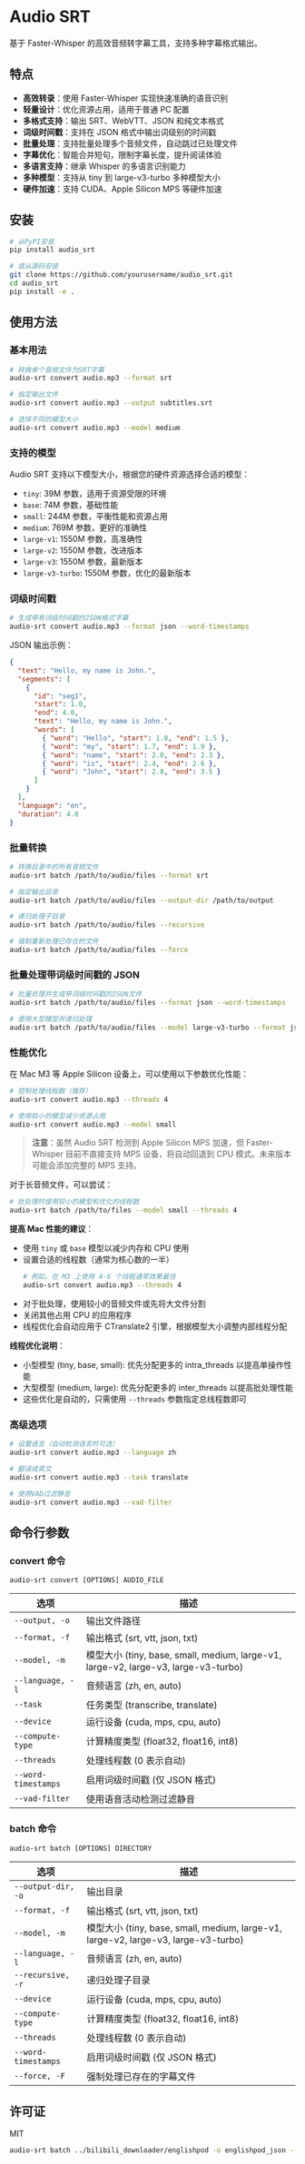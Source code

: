 # Audio SRT

基于 Faster-Whisper 的高效音频转字幕工具，支持多种字幕格式输出。

## 特点

- **高效转录**：使用 Faster-Whisper 实现快速准确的语音识别
- **轻量设计**：优化资源占用，适用于普通 PC 配置
- **多格式支持**：输出 SRT、WebVTT、JSON 和纯文本格式
- **词级时间戳**：支持在 JSON 格式中输出词级别的时间戳
- **批量处理**：支持批量处理多个音频文件，自动跳过已处理文件
- **字幕优化**：智能合并短句，限制字幕长度，提升阅读体验
- **多语言支持**：继承 Whisper 的多语言识别能力
- **多种模型**：支持从 tiny 到 large-v3-turbo 多种模型大小
- **硬件加速**：支持 CUDA、Apple Silicon MPS 等硬件加速

## 安装

```bash
# 从PyPI安装
pip install audio_srt

# 或从源码安装
git clone https://github.com/yourusername/audio_srt.git
cd audio_srt
pip install -e .
```

## 使用方法

### 基本用法

```bash
# 转换单个音频文件为SRT字幕
audio-srt convert audio.mp3 --format srt

# 指定输出文件
audio-srt convert audio.mp3 --output subtitles.srt

# 选择不同的模型大小
audio-srt convert audio.mp3 --model medium
```

### 支持的模型

Audio SRT 支持以下模型大小，根据您的硬件资源选择合适的模型：

- `tiny`: 39M 参数，适用于资源受限的环境
- `base`: 74M 参数，基础性能
- `small`: 244M 参数，平衡性能和资源占用
- `medium`: 769M 参数，更好的准确性
- `large-v1`: 1550M 参数，高准确性
- `large-v2`: 1550M 参数，改进版本
- `large-v3`: 1550M 参数，最新版本
- `large-v3-turbo`: 1550M 参数，优化的最新版本

### 词级时间戳

```bash
# 生成带有词级时间戳的JSON格式字幕
audio-srt convert audio.mp3 --format json --word-timestamps
```

JSON 输出示例：

```json
{
  "text": "Hello, my name is John.",
  "segments": [
    {
      "id": "seg1",
      "start": 1.0,
      "end": 4.0,
      "text": "Hello, my name is John.",
      "words": [
        { "word": "Hello", "start": 1.0, "end": 1.5 },
        { "word": "my", "start": 1.7, "end": 1.9 },
        { "word": "name", "start": 2.0, "end": 2.3 },
        { "word": "is", "start": 2.4, "end": 2.6 },
        { "word": "John", "start": 2.8, "end": 3.5 }
      ]
    }
  ],
  "language": "en",
  "duration": 4.0
}
```

### 批量转换

```bash
# 转换目录中的所有音频文件
audio-srt batch /path/to/audio/files --format srt

# 指定输出目录
audio-srt batch /path/to/audio/files --output-dir /path/to/output

# 递归处理子目录
audio-srt batch /path/to/audio/files --recursive

# 强制重新处理已存在的文件
audio-srt batch /path/to/audio/files --force
```

### 批量处理带词级时间戳的 JSON

```bash
# 批量处理并生成带词级时间戳的JSON文件
audio-srt batch /path/to/audio/files --format json --word-timestamps

# 使用大型模型并递归处理
audio-srt batch /path/to/audio/files --model large-v3-turbo --format json --word-timestamps --recursive
```

### 性能优化

在 Mac M3 等 Apple Silicon 设备上，可以使用以下参数优化性能：

```bash
# 控制处理线程数（推荐）
audio-srt convert audio.mp3 --threads 4

# 使用较小的模型减少资源占用
audio-srt convert audio.mp3 --model small
```

> **注意**：虽然 Audio SRT 检测到 Apple Silicon MPS 加速，但 Faster-Whisper 目前不直接支持 MPS 设备，将自动回退到 CPU 模式。未来版本可能会添加完整的 MPS 支持。

对于长音频文件，可以尝试：

```bash
# 批处理时使用较小的模型和优化的线程数
audio-srt batch /path/to/files --model small --threads 4
```

**提高 Mac 性能的建议**：

- 使用 `tiny` 或 `base` 模型以减少内存和 CPU 使用
- 设置合适的线程数（通常为核心数的一半）
  ```bash
  # 例如，在 M3 上使用 4-6 个线程通常效果最佳
  audio-srt convert audio.mp3 --threads 4
  ```
- 对于批处理，使用较小的音频文件或先将大文件分割
- 关闭其他占用 CPU 的应用程序
- 线程优化会自动应用于 CTranslate2 引擎，根据模型大小调整内部线程分配

**线程优化说明**：

- 小型模型 (tiny, base, small): 优先分配更多的 intra_threads 以提高单操作性能
- 大型模型 (medium, large): 优先分配更多的 inter_threads 以提高批处理性能
- 这些优化是自动的，只需使用 `--threads` 参数指定总线程数即可

### 高级选项

```bash
# 设置语言（自动检测语言时可选）
audio-srt convert audio.mp3 --language zh

# 翻译成英文
audio-srt convert audio.mp3 --task translate

# 使用VAD过滤静音
audio-srt convert audio.mp3 --vad-filter
```

## 命令行参数

### convert 命令

```
audio-srt convert [OPTIONS] AUDIO_FILE
```

| 选项                | 描述                                                                               |
| ------------------- | ---------------------------------------------------------------------------------- |
| `--output, -o`      | 输出文件路径                                                                       |
| `--format, -f`      | 输出格式 (srt, vtt, json, txt)                                                     |
| `--model, -m`       | 模型大小 (tiny, base, small, medium, large-v1, large-v2, large-v3, large-v3-turbo) |
| `--language, -l`    | 音频语言 (zh, en, auto)                                                            |
| `--task`            | 任务类型 (transcribe, translate)                                                   |
| `--device`          | 运行设备 (cuda, mps, cpu, auto)                                                    |
| `--compute-type`    | 计算精度类型 (float32, float16, int8)                                              |
| `--threads`         | 处理线程数 (0 表示自动)                                                            |
| `--word-timestamps` | 启用词级时间戳 (仅 JSON 格式)                                                      |
| `--vad-filter`      | 使用语音活动检测过滤静音                                                           |

### batch 命令

```
audio-srt batch [OPTIONS] DIRECTORY
```

| 选项                | 描述                                                                               |
| ------------------- | ---------------------------------------------------------------------------------- |
| `--output-dir, -o`  | 输出目录                                                                           |
| `--format, -f`      | 输出格式 (srt, vtt, json, txt)                                                     |
| `--model, -m`       | 模型大小 (tiny, base, small, medium, large-v1, large-v2, large-v3, large-v3-turbo) |
| `--language, -l`    | 音频语言 (zh, en, auto)                                                            |
| `--recursive, -r`   | 递归处理子目录                                                                     |
| `--device`          | 运行设备 (cuda, mps, cpu, auto)                                                    |
| `--compute-type`    | 计算精度类型 (float32, float16, int8)                                              |
| `--threads`         | 处理线程数 (0 表示自动)                                                            |
| `--word-timestamps` | 启用词级时间戳 (仅 JSON 格式)                                                      |
| `--force, -F`       | 强制处理已存在的字幕文件                                                           |

## 许可证

MIT

```bash
audio-srt batch ../bilibili_downloader/englishpod -o englishpod_json --model large-v3-turbo --format json --word-timestamps --language en
```
